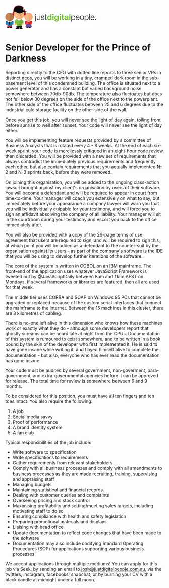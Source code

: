 ![Just Digital People](img/justdigitalpeople.png)

# Senior Developer for the Prince of Darkness

Reporting directly to the CEO with dotted line reports to three senior VPs in distinct geos, you will be working in a tiny, cramped dark room in the sub-basement level of this condemned building. The office is situated next to a power generator and has a constant but varied background noise somewhere between 70db-90db. The temperature also fluctuates but does not fall below 30 degrees on the side of the office next to the powerplant. The other side of the office fluctuates between 25 and 6 degrees due to the industrial cold storage facility on the other side of the wall. 

Once you get this job, you will never see the light of day again, toiling from before sunrise to well after sunset. Your code will never see the light of day either.

You will be implementing feature requests provided by a committee of Business Analysts that is rotated every 4 - 8 weeks. At the end of each six-week sprint, your code is mercilessly critiqued in an eight-hour code review, then discarded. You will be provided with a new set of requirements that always contradict the immediately previous requirements and frequently each other, but also contain requirements that you actually implemented N-2 and N-3 sprints back, before they were removed.

On joining this organisation, you will be added to the ongoing class-action lawsuit brought against my client's organisation by users of their software. You will become a defendant and will be required to appear in court from time-to-time. Your manager will coach you extensively on what to say, but immediately before your appearance a company lawyer will warn you that you will be individually culpable for your testimony, and will force you to sign an affidavit absolving the company of all liability. Your manager will sit in the courtroom during your testimony and escort you back to the office immediately after.

You will also be provided with a copy of the 26-page terms of use agreement that users are required to sign, and will be required to sign this, at which point you will be added as a defendant to the counter-suit by the organisation against its users - as part of the company's software is the IDE that you will be using to develop further iterations of the software.

The core of the system is written in COBOL on an IBM mainframe. The front-end of the application uses whatever JavaScript Framework is tweeted out by @JavaScriptDaily between 8am and 11am AEST on Mondays. If several frameworks or libraries are featured, then all are used for that week.

The middle tier uses CORBA and SOAP on Windows 95 PCs that cannot be upgraded or replaced because of the custom serial interfaces that connect the mainframe to the internet. Between the 15 machines in this cluster, there are 3 kilometres of cabling.

There is no-one left alive in this dimension who knows how these machines work or exactly what they do - although some developers report that ghostly screams can be heard late at night from the CPUs. Documentation of this system is rumoured to exist somewhere, and to be written in a book bound by the skin of the developer who first implemented it. He is said to have gone insane while writing it, and flayed himself alive to complete the documentation - but also, everyone who has ever read the documentation has gone insane.

Your code must be audited by several government, non-goverment, para-government, and extra-governmental agencies before it can be approved for release. The total time for review is somewhere between 6 and 9 months.

To be considered for this position, you must have all ten fingers and ten toes intact. You also require the following:

1. A job
2. Social media savvy
3. Proof of performance
4. A brand identity system
5. A fan club

Typical responsibilities of the job include:

* Write software to specification
* Write specifications to requirements
* Gather requirements from relevant stakeholders
* Comply with all business processes and comply with all amendments to business processes as they are made
recruiting, training, supervising and appraising staff
* Managing budgets
* Maintaining statistical and financial records
* Dealing with customer queries and complaints
* Overseeing pricing and stock control
* Maximising profitability and setting/meeting sales targets, including motivating staff to do so
* Ensuring compliance with health and safety legislation
* Preparing promotional materials and displays
* Liaising with head office
* Update documentation to reflect code changes that have been made to the software
* Documentation may also include codifying Standard Operating Procedures (SOP) for applications supporting various business processes

We accept applications through multiple mediums! You can apply for this job via Seek, by sending an email to josh@justdigitalpeople.com.au, via the twitters, instagram, facebooks, snapchat, or by burning your CV with a black candle at midnight under a full moon.
